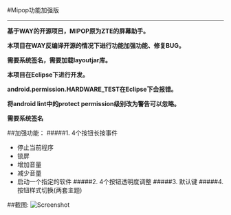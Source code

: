
#Mipop功能加强版

***
**基于WAY的开源项目，MIPOP原为ZTE的屏幕助手。**

**本项目在WAY反编译开源的情况下进行功能加强功能、修复BUG。**

**需要系统签名，需要加载layoutjar库。**

**本项目在Eclipse下进行开发。**

**android.permission.HARDWARE_TEST在Eclipse下会报错。**

**将android lint中的protect permission级别改为警告可以忽略。**

**需要系统签名**


##加强功能：
#####1. 4个按钮长按事件
  - 停止当前程序
  - 锁屏
  - 增加音量
  - 减少音量
  - 启动一个指定的软件
#####2. 4个按钮透明度调整
#####3. 默认键
#####4. 按钮样式切换(两套主题)

##截图:
![Screenshot](https://raw.githubusercontent.com/SWQJueLian/JuelianMiPopPlus/master/screenshot.png "截图")
